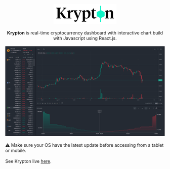 <div align='center'>
    <a href='https://krypton-navy.vercel.app/'>
        <img alt='Krypton' width='200' height='62' src='/src/assets/images/logo/krypton.png' />
    </a>
</div>
<br>
<div align="center">
    <strong>Krypton</strong> is real-time cryptocurrency dashboard with interactive chart build with Javascript using React.js.
</div>
<br>
<div align='center'>
    <a href='https://krypton-navy.vercel.app/'>
        <img alt='Krypton Dashboard' src='/src/assets/images/screenshot/Krypton.png' />
    </a>
</div>
<br>&#9888; Make sure your OS have the latest update before accessing from a tablet or mobile.
<br><br>See Krypton live <a href='https://krypton-navy.vercel.app/'>here</a>.